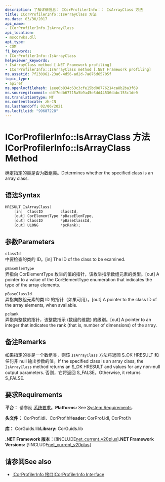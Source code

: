 ```yaml
---
description: 了解详细信息： ICorProfilerInfo：： IsArrayClass 方法
title: ICorProfilerInfo::IsArrayClass 方法
ms.date: 03/30/2017
api_name:
- ICorProfilerInfo.IsArrayClass
api_location:
- mscorwks.dll
api_type:
- COM
f1_keywords:
- ICorProfilerInfo::IsArrayClass
helpviewer_keywords:
- IsArrayClass method [.NET Framework profiling]
- ICorProfilerInfo::IsArrayClass method [.NET Framework profiling]
ms.assetid: 7f230961-23a6-4d56-ad2d-7a876d65705f
topic_type:
- apiref
ms.openlocfilehash: 1eee0b834c63c3cfe15bd08776214ca8b2ba3f69
ms.sourcegitcommit: ddf7edb67715a5b9a45e3dd44536dabc153c1de0
ms.translationtype: MT
ms.contentlocale: zh-CN
ms.lasthandoff: 02/06/2021
ms.locfileid: "99687228"
---
```

# <a name="icorprofilerinfoisarrayclass-method"></a><span data-ttu-id="fa31d-103">ICorProfilerInfo::IsArrayClass 方法</span><span class="sxs-lookup"><span data-stu-id="fa31d-103">ICorProfilerInfo::IsArrayClass Method</span></span>

<span data-ttu-id="fa31d-104">确定指定的类是否为数组类。</span><span class="sxs-lookup"><span data-stu-id="fa31d-104">Determines whether the specified class is an array class.</span></span>  
  
## <a name="syntax"></a><span data-ttu-id="fa31d-105">语法</span><span class="sxs-lookup"><span data-stu-id="fa31d-105">Syntax</span></span>  
  
```cpp  
HRESULT IsArrayClass(  
    [in]  ClassID        classId,  
    [out] CorElementType *pBaseElemType,  
    [out] ClassID        *pBaseClassId,  
    [out] ULONG          *pcRank);  
```  
  
## <a name="parameters"></a><span data-ttu-id="fa31d-106">参数</span><span class="sxs-lookup"><span data-stu-id="fa31d-106">Parameters</span></span>  

 `classId`  
 <span data-ttu-id="fa31d-107">中要检查的类的 ID。</span><span class="sxs-lookup"><span data-stu-id="fa31d-107">[in] The ID of the class to be examined.</span></span>  
  
 `pBaseElemType`  
 <span data-ttu-id="fa31d-108">弄指向 CorElementType 枚举的值的指针，该枚举指示数组元素的类型。</span><span class="sxs-lookup"><span data-stu-id="fa31d-108">[out] A pointer to a value of the CorElementType enumeration that indicates the type of the array elements.</span></span>  
  
 `pBaseClassId`  
 <span data-ttu-id="fa31d-109">弄指向数组元素的类 ID 的指针（如果可用）。</span><span class="sxs-lookup"><span data-stu-id="fa31d-109">[out] A pointer to the class ID of the array elements, when available.</span></span>  
  
 `pcRank`  
 <span data-ttu-id="fa31d-110">弄指向整数的指针，该整数指示 (数组的维数) 的级别。</span><span class="sxs-lookup"><span data-stu-id="fa31d-110">[out] A pointer to an integer that indicates the rank (that is, number of dimensions) of the array.</span></span>  
  
## <a name="remarks"></a><span data-ttu-id="fa31d-111">备注</span><span class="sxs-lookup"><span data-stu-id="fa31d-111">Remarks</span></span>  

 <span data-ttu-id="fa31d-112">如果指定的类是一个数组类，则该 `IsArrayClass` 方法将返回 S_OK HRESULT 和任何非 null 输出参数的值。</span><span class="sxs-lookup"><span data-stu-id="fa31d-112">If the specified class is an array class, the `IsArrayClass` method returns an S_OK HRESULT and values for any non-null output parameters.</span></span> <span data-ttu-id="fa31d-113">否则，它将返回 S_FALSE。</span><span class="sxs-lookup"><span data-stu-id="fa31d-113">Otherwise, it returns S_FALSE.</span></span>  
  
## <a name="requirements"></a><span data-ttu-id="fa31d-114">要求</span><span class="sxs-lookup"><span data-stu-id="fa31d-114">Requirements</span></span>  

 <span data-ttu-id="fa31d-115">**平台：** 请参阅 [系统要求](../../get-started/system-requirements.md)。</span><span class="sxs-lookup"><span data-stu-id="fa31d-115">**Platforms:** See [System Requirements](../../get-started/system-requirements.md).</span></span>  
  
 <span data-ttu-id="fa31d-116">**头文件：** CorProf.idl、CorProf.h</span><span class="sxs-lookup"><span data-stu-id="fa31d-116">**Header:** CorProf.idl, CorProf.h</span></span>  
  
 <span data-ttu-id="fa31d-117">**库：** CorGuids.lib</span><span class="sxs-lookup"><span data-stu-id="fa31d-117">**Library:** CorGuids.lib</span></span>  
  
 <span data-ttu-id="fa31d-118">**.NET Framework 版本：**[!INCLUDE[net_current_v20plus](../../../../includes/net-current-v20plus-md.md)]</span><span class="sxs-lookup"><span data-stu-id="fa31d-118">**.NET Framework Versions:** [!INCLUDE[net_current_v20plus](../../../../includes/net-current-v20plus-md.md)]</span></span>  
  
## <a name="see-also"></a><span data-ttu-id="fa31d-119">请参阅</span><span class="sxs-lookup"><span data-stu-id="fa31d-119">See also</span></span>

- [<span data-ttu-id="fa31d-120">ICorProfilerInfo 接口</span><span class="sxs-lookup"><span data-stu-id="fa31d-120">ICorProfilerInfo Interface</span></span>](icorprofilerinfo-interface.md)
